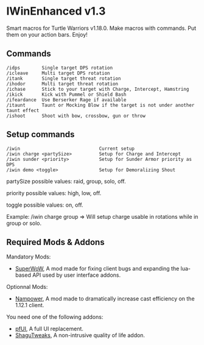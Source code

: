 # IWinEnhanced v1.3

Smart macros for Turtle Warriors v1.18.0. Make macros with commands. Put them on your action bars. Enjoy!

## Commands

    /idps        Single target DPS rotation
    /icleave     Multi target DPS rotation
    /itank       Single target threat rotation
    /ihodor      Multi target threat rotation
    /ichase      Stick to your target with Charge, Intercept, Hamstring
    /ikick       Kick with Pummel or Shield Bash
    /ifeardance  Use Berserker Rage if available
    /itaunt      Taunt or Mocking Blow if the target is not under another taunt effect
    /ishoot      Shoot with bow, crossbow, gun or throw

## Setup commands

    /iwin                             Current setup
    /iwin charge <partySize>          Setup for Charge and Intercept
    /iwin sunder <priority>           Setup for Sunder Armor priority as DPS
    /iwin demo <toggle>               Setup for Demoralizing Shout

partySize possible values: raid, group, solo, off.

priority possible values: high, low, off.

toggle possible values: on, off.

Example: /iwin charge group
=> Will setup charge usable in rotations while in group or solo.

## Required Mods & Addons

Mandatory Mods:
* [SuperWoW](https://github.com/balakethelock/SuperWoW/), A mod made for fixing client bugs and expanding the lua-based API used by user interface addons.

Optionnal Mods:
* [Nampower](https://github.com/pepopo978/nampower/), A mod made to dramatically increase cast efficiency on the 1.12.1 client.

You need one of the following addons:
* [pfUI](https://shagu.org/pfUI/), A full UI replacement.
* [ShaguTweaks](https://shagu.org/ShaguTweaks/), A non-intrusive quality of life addon.